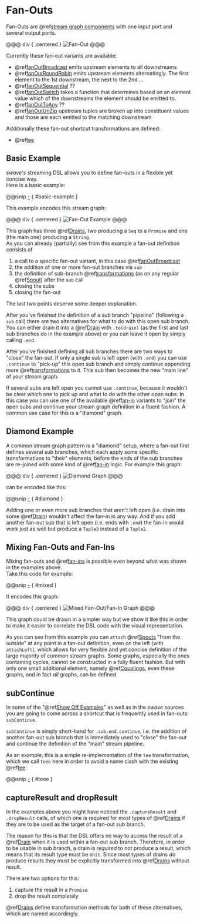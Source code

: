 Fan-Outs
========

Fan-Outs are @ref[stream graph components] with one input port and several output ports.
 
@@@ div { .centered }
![Fan-Out](.../fan-out.svg)
@@@

Currently these fan-out variants are available:
 
* @ref[fanOutBroadcast] emits upstream elements to all downstreams
* @ref[fanOutRoundRobin] emits upstream elements alternatingly. The first element to the 1st downstream, the next to the 2nd ...
* @ref[fanOutSequential] ??
* @ref[fanOutSwitch] takes a function that determines based on an element value which of the downstreams the element should be emitted to.
* @ref[fanOutToAny] ??
* @ref[fanOutUnZip] upstream tuples are broken up into constituent values and those are each emitted to the matching downstream

Additionally these fan-out shortcut transformations are defined:

* @ref[tee]


Basic Example
-------------

*swave's* streaming DSL allows you to define fan-outs in a flexible yet concise way.<br/>
Here is a basic example:

@@snip [-]($test$/FanOutSpec.scala) { #basic-example }  

This example encodes this stream graph:

@@@ div { .centered }
![Fan-Out Example](.../basic-fan-out.svg)
@@@

This graph has three @ref[Drains], two producing a `Seq` to a `Promise` and one (the main one) producing a `String`. <br/>
As you can already (partially) see from this example a fan-out definition consists of

1. a call to a specific fan-out variant, in this case @ref[fanOutBroadcast]
2. the addition of one or more fan-out branches via `sub`
3. the definition of sub-branch @ref[transformations][] (as on any regular @ref[Spout]) after the `sub` call 
4. closing the subs
5. closing the fan-out
 
The last two points deserve some deeper explanation.

After you've finished the definition of a sub branch "pipeline" (following a `sub` call) there are two alternatives for
what to do with this open sub branch. You can either drain it into a @ref[Drain] with `.to(drain)` (as the first and
last sub branches do in the example above) or you can leave it open by simply calling `.end`.

After you've finished defining all sub branches there are two ways to "close" the fan-out. If only a single sub is left
open (with `.end`) you can use `.continue` to "pick-up" this open sub branch and simply continue appending more
@ref[transformations] to it. This sub then becomes the new "main line" of your stream graph.

If several subs are left open you cannot use `.continue`, because it wouldn't be clear which one to pick up and what to
do with the other open subs. In this case you can use one of the available @ref[fan-in] variants to "join" the open
subs and continue your stream graph definition in a fluent fashion. A common use case for this is a "diamond" graph.


Diamond Example
---------------

A common stream graph pattern is a "diamond" setup, where a fan-out first defines several sub branches, which each
apply some specific transformations to "their" elements, before the ends of the sub branches are re-joined with some
kind of @ref[fan-in] logic. For example this graph:

@@@ div { .centered }
![Diamond Graph](.../diamond.svg)
@@@

can be encoded like this:

@@snip [-]($test$/FanOutSpec.scala) { #diamond }

Adding one or even more sub branches that aren't left open (i.e. drain into some @ref[Drain]) wouldn't affect the
fan-in in any way. And if you add another fan-out sub that is left open (i.e. ends with `.end`) the fan-in would work
just as well but produce a `Tuple3` instead of a `Tuple2`.


Mixing Fan-Outs and Fan-Ins
---------------------------

Mixing fan-outs and @ref[fan-ins] is possible even beyond what was shown in the examples above.<br/>
Take this code for example:

@@snip [-]($test$/FanOutSpec.scala) { #mixed }

It encodes this graph:

@@@ div { .centered }
![Mixed Fan-Out/Fan-In Graph](.../mixed.svg)
@@@

This graph could be drawn in a simpler way but we show it like this in order to make it easier to correlate the DSL
code with the visual representation.

As you can see from this example you can `attach` @ref[Spouts] "from the outside" at any point in a fan-out definition,
even on the left (with `attachLeft`), which allows for very flexible and yet concise definition of the large majority
of common stream graphs. Some graphs, especially the ones containing cycles, cannot be constructed in a fully fluent
fashion. But with only one small additional element, namely @ref[Couplings], even these graphs, and in fact *all*
graphs, can be defined.
 

subContinue
-----------

In some of the "@ref[Show Off Examples]" as well as in the *swave* sources you are going to come across a shortcut that
is frequently used in fan-outs: `subContinue`.

`subContinue` is simply short-hand for `.sub.end.continue`, i.e. the addition of another fan-out sub branch that is
immediately used to "close" the fan-out and continue the definition of the "main" stream pipeline.

As an example, this is a simple re-implementation of the `tee` transformation, which we call `teee` here in order to
avoid a name clash with the existing @ref[tee]:  

@@snip [-]($test$/FanOutSpec.scala) { #teee }


captureResult and dropResult 
----------------------------

In the examples above you might have noticed the `.captureResult` and `.dropResult` calls, of which one is required for
most types of @ref[Drains] if they are to be used as the target of a fan-out sub branch.

The reason for this is that the DSL offers no way to access the result of a @ref[Drain] when it is used within a
fan-out sub branch. Therefore, in order to be usable in sub branch, a drain is *required* to not produce a result,
which means that its result type must be `Unit`. Since most types of drains *do* produce results they must be explicitly
transformed into @ref[Drains] without result.

There are two options for this:

1. capture the result in a `Promise`
2. drop the result completely

@ref[Drains] define transformation methods for both of these alternatives, which are named accordingly. 

 
  [stream graph components]: ../basics.md#streams-as-graphs
  [Spout]: ../spouts.md
  [Spouts]: ../spouts.md
  [Drains]: ../drains.md
  [Drain]: ../drains.md
  [transformations]: overview.md
  [fan-in]: fan-ins.md
  [fan-ins]: fan-ins.md
  [Couplings]: couplings.md
  [Show Off Examples]: ../show-off/overview.md
  [fanOutBroadcast]: reference/fanOutBroadcast.md
  [fanOutBroadcastBuffered]: reference/fanOutBroadcastBuffered.md
  [fanOutRoundRobin]: reference/fanOutRoundRobin.md
  [fanOutSequential]: reference/fanOutSequential.md
  [fanOutSwitch]: reference/fanOutSwitch.md
  [fanOutToAny]: reference/fanOutToAny.md
  [fanOutUnZip]: reference/fanOutUnZip.md
  [tee]: reference/tee.md